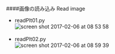 ####画像の読み込み Read image<br>
- readPlt01.py<br>
![screen shot 2017-02-06 at 08 53 58](https://cloud.githubusercontent.com/assets/17031124/22631125/ba09b504-ec49-11e6-8908-4800639a6e71.png)<br><br>
- readPlt02.py<br>
![screen shot 2017-02-06 at 08 59 39](https://cloud.githubusercontent.com/assets/17031124/22631153/33fdf924-ec4a-11e6-8b2d-0b4eb1e3f34a.png)<br>
